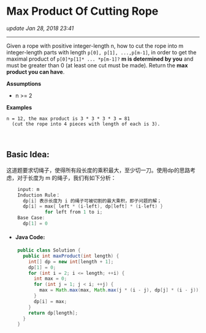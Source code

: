 # Max Product Of Cutting Rope
_update Jan 28, 2018 23:41_

---
Given a rope with positive integer-length n, how to cut the rope into m integer-length parts with length `p[0], p[1], ...,p[m-1]`, in order to get the maximal product of `p[0]*p[1]* ... *p[m-1]?` **m is determined by you** and must be greater than 0 (at least one cut must be made). Return the **max product you can have**.

**Assumptions**

* n >= 2

**Examples**

    n = 12, the max product is 3 * 3 * 3 * 3 = 81
      (cut the rope into 4 pieces with length of each is 3).
      
<br>

## Basic Idea:
这道题要求切绳子，使得所有段长度的乘积最大，至少切一刀。使用dp的思路考虑，对于长度为 m 的绳子，我们有如下分析：
```c
    input: m
    Induction Rule：
      dp[i] 表示长度为 i 的绳子可被切割的最大乘积，即子问题的解；
      dp[i] = max{ left * (i-left), dp[left] * (i-left) } 
              for left from 1 to i;
    Base Case:
      dp[1] = 0
```

* #### Java Code:
```java
    public class Solution {
      public int maxProduct(int length) {
        int[] dp = new int[length + 1];
        dp[1] = 0;
        for (int i = 2; i <= length; ++i) {
          int max = 0;
          for (int j = 1; j < i; ++j) {
            max = Math.max(max, Math.max(j * (i - j), dp[j] * (i - j)));
          }
          dp[i] = max;
        }
        return dp[length];
      }
    }
```
    
      
      
      
      
      
